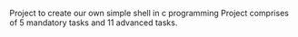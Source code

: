 Project to create our own simple shell in c programming
Project comprises of 5 mandatory tasks and 11 advanced tasks.
